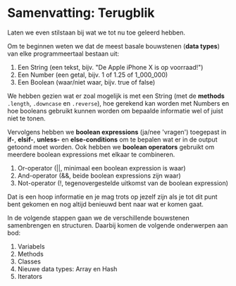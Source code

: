 # Samenvatting: Terugblik

Laten we even stilstaan bij wat we tot nu toe geleerd hebben.

Om te beginnen weten we dat de meest basale bouwstenen (**data types**) van elke
programmeertaal bestaan uit:

1. Een String (een tekst, bijv. "De Apple iPhone X is op voorraad!")
2. Een Number (een getal, bijv. 1 of 1.25 of 1_000_000)
3. Een Boolean (waar/niet waar, bijv. true of false)

We hebben gezien wat er zoal mogelijk is met een String (met de **methods** `.length`,
`.downcase` en `.reverse`), hoe gerekend kan worden met Numbers en hoe booleans gebruikt
kunnen worden om bepaalde informatie wel of juist niet te tonen.

Vervolgens hebben we **boolean expressions** (ja/nee 'vragen') toegepast in **if-**,
**elsif-**, **unless-** en **else-conditions** om te bepalen wat er in de output getoond
moet worden. Ook hebben we **boolean operators** gebruikt om meerdere boolean expressions
met elkaar te combineren.

1. Or-operator (||, minimaal een boolean expression is waar)
2. And-operator (&&, beide boolean expressions zijn waar)
3. Not-operator (!, tegenovergestelde uitkomst van de boolean expression)

Dat is een hoop informatie en je mag trots op jezelf zijn als je tot dit punt bent
gekomen en nog altijd benieuwd bent naar wat er komen gaat.

In de volgende stappen gaan we de verschillende bouwstenen samenbrengen en structuren.
Daarbij komen de volgende onderwerpen aan bod:

1. Variabels
2. Methods
3. Classes
4. Nieuwe data types: Array en Hash
5. Iterators
